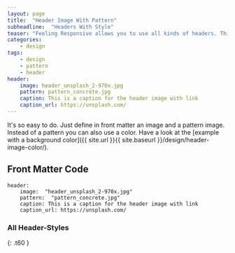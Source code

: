 ```yaml
---
layout: page
title:  "Header Image With Pattern"
subheadline:  "Headers With Style"
teaser: "Feeling Responsive allows you to use all kinds of headers. This example shows a header image in front of a pattern."
categories:
    - design
tags:
    - design
    - pattern
    - header
header:
    image: header_unsplash_2-970x.jpg
    pattern: pattern_concrete.jpg
    caption: This is a caption for the header image with link
    caption_url: https://unsplash.com/
---
```

It's so easy to do. Just define in front matter an image and a pattern image. Instead of a pattern you can also use a color. Have a look at the [example with a background color]({{ site.url }}{{ site.baseurl }}/design/header-image-color/).
<!--more-->

## Front Matter Code

~~~
header:
    image:  "header_unsplash_2-970x.jpg"
    pattern:  "pattern_concrete.jpg"
    caption: This is a caption for the header image with link
    caption_url: https://unsplash.com/
~~~



### All Header-Styles 
{: .t60 }
